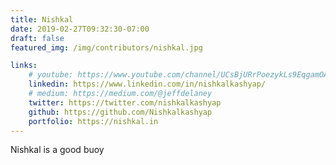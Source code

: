 ```yaml
---
title: Nishkal
date: 2019-02-27T09:32:30-07:00
draft: false
featured_img: /img/contributors/nishkal.jpg

links: 
    # youtube: https://www.youtube.com/channel/UCsBjURrPoezykLs9EqgamOA
    linkedin: https://www.linkedin.com/in/nishkalkashyap/
    # medium: https://medium.com/@jeffdelaney
    twitter: https://twitter.com/nishkalkashyap
    github: https://github.com/Nishkalkashyap
    portfolio: https://nishkal.in
---
```


Nishkal is a good buoy
